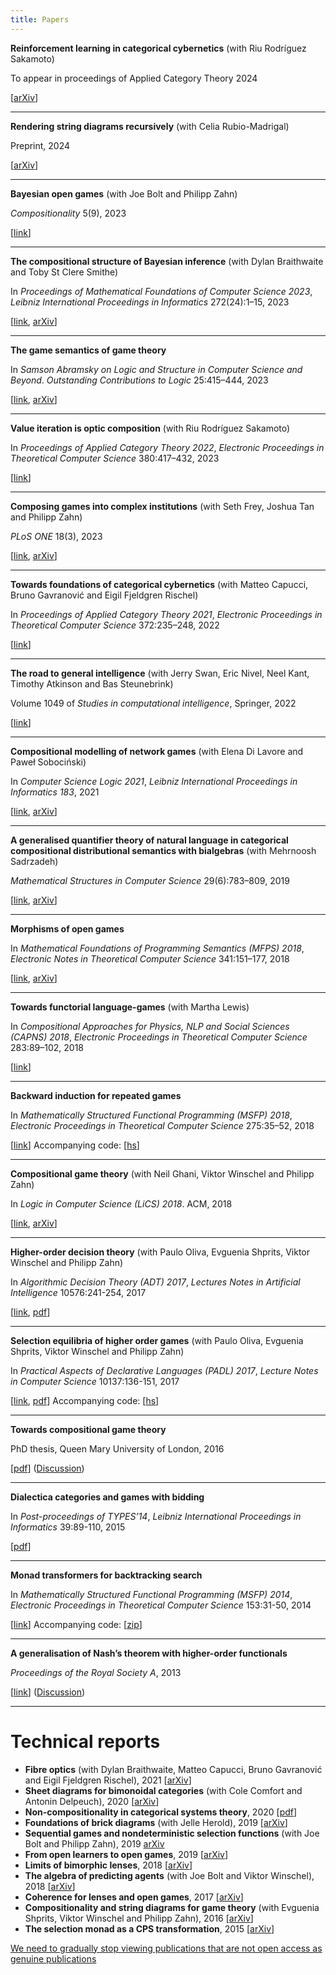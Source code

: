 ```yaml
---
title: Papers
---
```


**Reinforcement learning in categorical cybernetics** (with Riu Rodríguez Sakamoto)

To appear in proceedings of Applied Category Theory 2024

[[arXiv](https://arxiv.org/abs/2404.02688)]

---

**Rendering string diagrams recursively** (with Celia Rubio-Madrigal)

Preprint, 2024

[[arXiv](https://arxiv.org/abs/2404.02679)]

---

**Bayesian open games** (with Joe Bolt and Philipp Zahn)

*Compositionality* 5(9), 2023

[[link](https://compositionality.episciences.org/13528)]

---

**The compositional structure of Bayesian inference** (with Dylan Braithwaite and Toby St Clere Smithe)

In *Proceedings of Mathematical Foundations of Computer Science 2023*, *Leibniz International Proceedings in Informatics* 272(24):1–15, 2023

[[link](https://drops.dagstuhl.de/entities/document/10.4230/LIPIcs.MFCS.2023.24), [arXiv](https://arxiv.org/abs/2305.06112)]

---

**The game semantics of game theory**

In *Samson Abramsky on Logic and Structure in Computer Science and Beyond*. *Outstanding Contributions to Logic* 25:415–444, 2023

[[link](https://link.springer.com/chapter/10.1007/978-3-031-24117-8_11), [arXiv](https://arxiv.org/abs/1904.11287)]

---

**Value iteration is optic composition** (with Riu Rodríguez Sakamoto)

In *Proceedings of Applied Category Theory 2022*, *Electronic Proceedings in Theoretical Computer Science* 380:417–432, 2023

[[link](https://cgi.cse.unsw.edu.au/~eptcs/paper.cgi?ACT2022.24)]

---

**Composing games into complex institutions** (with Seth Frey, Joshua Tan and Philipp Zahn)

*PLoS ONE* 18(3), 2023

[[link](https://journals.plos.org/plosone/article?id=10.1371/journal.pone.0283361), [arXiv](https://arxiv.org/abs/2108.05318)]

---

**Towards foundations of categorical cybernetics** (with Matteo Capucci, Bruno Gavranović and Eigil Fjeldgren Rischel)

In *Proceedings of Applied Category Theory 2021*, *Electronic Proceedings in Theoretical Computer Science* 372:235–248, 2022

[[link](https://arxiv.org/abs/2105.06332)]

---

**The road to general intelligence** (with Jerry Swan, Eric Nivel, Neel Kant, Timothy Atkinson and Bas Steunebrink)

Volume 1049 of *Studies in computational intelligence*, Springer, 2022

[[link](https://link.springer.com/book/10.1007/978-3-031-08020-3)]

---

**Compositional modelling of network games** (with Elena Di Lavore and Paweł Sobociński)

In *Computer Science Logic 2021*, *Leibniz International Proceedings in Informatics 183*, 2021

[[link](https://drops.dagstuhl.de/entities/document/10.4230/LIPIcs.CSL.2021.30), [arXiv](https://arxiv.org/abs/2006.03493)]

---

**A generalised quantifier theory of natural language in categorical compositional distributional semantics with bialgebras** (with Mehrnoosh Sadrzadeh)

*Mathematical Structures in Computer Science* 29(6):783–809, 2019

[[link](https://www.cambridge.org/core/journals/mathematical-structures-in-computer-science/article/abs/generalised-quantifier-theory-of-natural-language-in-categorical-compositional-distributional-semantics-with-bialgebras/9738AE3A40B9A51AE2134D13E4FD3C5B), [arXiv](https://arxiv.org/abs/1602.01635)]

---

**Morphisms of open games**

In *Mathematical Foundations of Programming Semantics (MFPS) 2018*, *Electronic Notes in Theoretical Computer Science* 341:151–177, 2018

[[link](https://www.sciencedirect.com/science/article/pii/S1571066118300884), [arXiv](https://arxiv.org/abs/1711.07059)]

---

**Towards functorial language-games** (with Martha Lewis)

In *Compositional Approaches for Physics, NLP and Social Sciences (CAPNS) 2018*, *Electronic Proceedings in Theoretical Computer Science* 283:89–102, 2018

[[link](https://cgi.cse.unsw.edu.au/~eptcs/paper.cgi?CAPNS2018:8)]

---

**Backward induction for repeated games**

In *Mathematically Structured Functional Programming (MSFP) 2018*, *Electronic Proceedings in Theoretical Computer Science* 275:35–52, 2018

[[link](http://eptcs.web.cse.unsw.edu.au/paper.cgi?MSFP2018.5)] Accompanying code: [[hs](http://www.cs.ox.ac.uk/people/julian.hedges/code/RepeatedGames.hs)]

---

**Compositional game theory** (with Neil Ghani, Viktor Winschel and Philipp Zahn)

In *Logic in Computer Science (LiCS) 2018*. ACM, 2018

[[link](https://dl.acm.org/doi/10.1145/3209108.3209165), [arXiv](https://arxiv.org/abs/1603.04641)]

---

**Higher-order decision theory** (with Paulo Oliva, Evguenia Shprits, Viktor Winschel and Philipp Zahn)

In *Algorithmic Decision Theory (ADT) 2017*, *Lectures Notes in Artificial Intelligence* 10576:241-254, 2017

[[link](https://link.springer.com/chapter/10.1007/978-3-319-67504-6_17), [pdf](https://www.cs.ox.ac.uk/people/julian.hedges/papers/decision.pdf)]

---

**Selection equilibria of higher order games** (with Paulo Oliva, Evguenia Shprits, Viktor Winschel and Philipp Zahn)

In *Practical Aspects of Declarative Languages (PADL) 2017*, *Lecture Notes in Computer Science* 10137:136-151, 2017

[[link](https://link.springer.com/chapter/10.1007/978-3-319-51676-9_9), [pdf](https://www.cs.ox.ac.uk/people/julian.hedges/papers/games.pdf)] Accompanying code: [[hs](http://www.eecs.qmul.ac.uk/~pbo/papers/hog-padl-2017.hs)]

---

**Towards compositional game theory**

PhD thesis, Queen Mary University of London, 2016

[[pdf](https://www.cs.ox.ac.uk/people/julian.hedges/papers/Thesis.pdf)] ([Discussion](https://julesh.com/2018/01/16/towards-compositional-game-theory/))

---

**Dialectica categories and games with bidding**

In *Post-proceedings of TYPES’14*, *Leibniz International Proceedings in Informatics* 39:89-110, 2015

[[pdf](https://drops.dagstuhl.de/storage/00lipics/lipics-vol039-types2014/LIPIcs.TYPES.2014.89/LIPIcs.TYPES.2014.89.pdf)]

---

**Monad transformers for backtracking search**

In *Mathematically Structured Functional Programming (MSFP) 2014*, *Electronic Proceedings in Theoretical Computer Science* 153:31-50, 2014

[[link](http://eptcs.web.cse.unsw.edu.au/paper.cgi?MSFP2014.3)] Accompanying code: [[zip](http://www.cs.ox.ac.uk/people/julian.hedges/code/monad_transformers_code.zip)]

---

**A generalisation of Nash’s theorem with higher-order functionals**

*Proceedings of the Royal Society A*, 2013

[[link](https://royalsocietypublishing.org/doi/10.1098/rspa.2013.0041)] ([Discussion](https://julesh.com/2017/06/01/a-generalisation-of-nashs-theorem-with-higher-order-functionals/))

---

# Technical reports

- **Fibre optics** (with Dylan Braithwaite, Matteo Capucci, Bruno Gavranović and Eigil Fjeldgren Rischel), 2021 [[arXiv](https://arxiv.org/abs/2112.11145)]
- **Sheet diagrams for bimonoidal categories** (with Cole Comfort and Antonin Delpeuch), 2020 [[arXiv](https://arxiv.org/abs/2010.13361)]
- **Non-compositionality in categorical systems theory**, 2020 [[pdf](https://julesh.com/wp-content/uploads/2020/05/categorical-systems-theory-3.pdf)]
- **Foundations of brick diagrams** (with Jelle Herold), 2019 [[arXiv](https://arxiv.org/abs/1908.10660)]
- **Sequential games and nondeterministic selection functions** (with Joe Bolt and Philipp Zahn), 2019 [arXiv](https://arxiv.org/abs/1811.06810)
- **From open learners to open games**, 2019 [[arXiv](https://arxiv.org/abs/1902.08666)]
- **Limits of bimorphic lenses**, 2018 [[arXiv](https://arxiv.org/abs/1808.05545)]
- **The algebra of predicting agents** (with Joe Bolt and Viktor Winschel), 2018 [[arXiv](https://arxiv.org/abs/1803.10131)]
- **Coherence for lenses and open games**, 2017 [[arXiv](https://arxiv.org/abs/1704.02230)]
- **Compositionality and string diagrams for game theory** (with Evguenia Shprits, Viktor Winschel and Philipp Zahn), 2016 [[arXiv](https://arxiv.org/abs/1604.06061)]
- **The selection monad as a CPS transformation**, 2015 [[arXiv](https://arxiv.org/abs/1503.06061)]

[We need to gradually stop viewing publications that are not open access as genuine publications](https://twitter.com/_julesh_/status/1031591452831363072)

